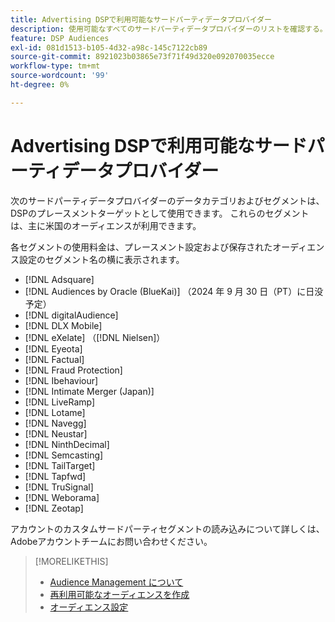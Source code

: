 ```yaml
---
title: Advertising DSPで利用可能なサードパーティデータプロバイダー
description: 使用可能なすべてのサードパーティデータプロバイダーのリストを確認する。
feature: DSP Audiences
exl-id: 081d1513-b105-4d32-a98c-145c7122cb89
source-git-commit: 8921023b03865e73f71f49d320e092070035ecce
workflow-type: tm+mt
source-wordcount: '99'
ht-degree: 0%

---
```


<!-- feature: audiences -->

# Advertising DSPで利用可能なサードパーティデータプロバイダー

次のサードパーティデータプロバイダーのデータカテゴリおよびセグメントは、DSPのプレースメントターゲットとして使用できます。 これらのセグメントは、主に米国のオーディエンスが利用できます。

各セグメントの使用料金は、プレースメント設定および保存されたオーディエンス設定のセグメント名の横に表示されます。

* [!DNL Adsquare]
* [!DNL Audiences by Oracle (BlueKai)] （2024 年 9 月 30 日（PT）に日没予定）
* [!DNL digitalAudience]
* [!DNL DLX Mobile]
* [!DNL eXelate] （[!DNL Nielsen]）
* [!DNL Eyeota]
* [!DNL Factual]
* [!DNL Fraud Protection]
* [!DNL Ibehaviour]
* [!DNL Intimate Merger (Japan)]
* [!DNL LiveRamp]
* [!DNL Lotame]
* [!DNL Navegg]
* [!DNL Neustar]
* [!DNL NinthDecimal]
* [!DNL Semcasting]
* [!DNL TailTarget]
* [!DNL Tapfwd]
* [!DNL TruSignal]
* [!DNL Weborama]
* [!DNL Zeotap]

アカウントのカスタムサードパーティセグメントの読み込みについて詳しくは、Adobeアカウントチームにお問い合わせください。

>[!MORELIKETHIS]
>
>* [Audience Management について ](audience-about.md)
>* [ 再利用可能なオーディエンスを作成 ](reusable-audience-create.md)
>* [ オーディエンス設定 ](audience-settings.md)
